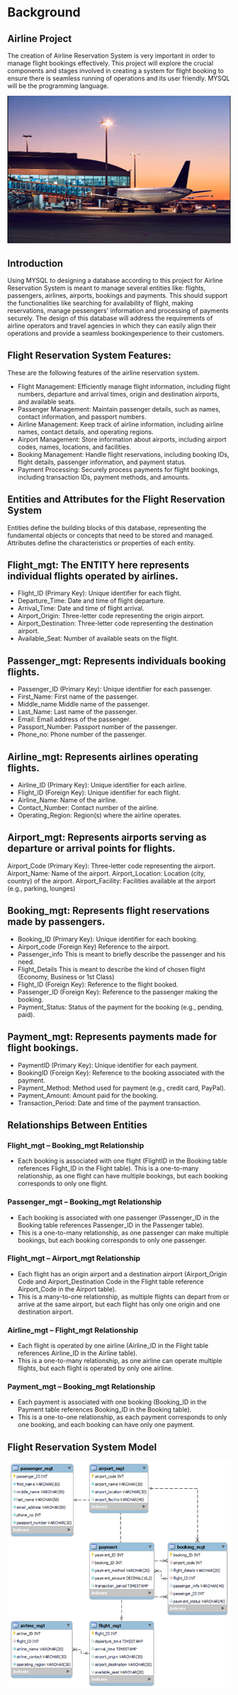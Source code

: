 # Background
## Airline Project
The creation of Airline Reservation System is very important in order to manage flight bookings effectively. This project will explore the crucial components and stages involved in creating a system for flight booking to ensure there is seamless running of operations and its user friendly. MYSQL will be the programming language.

![](airportpix.png)

## Introduction
Using MYSQL to designing a database according to this project for Airline Reservation System is meant to manage several entities like: flights, passengers, airlines, airports, bookings and payments. This should support the functionalities like searching for availability of flight, making reservations, manage pessengers' information and processing of payments securely. The design of this database will address the requirements of airline operators and travel agencies in which they can easily align their operations and provide a seamless bookingexperience to their customers.

## Flight Reservation System Features:
These are the following features of the airline reservation system.
- Flight Management: Efficiently manage flight information, including flight numbers, departure and arrival times, origin and destination airports, and available seats.
- Passenger Management: Maintain passenger details, such as names, contact information, and passport numbers.
- Airline Management: Keep track of airline information, including airline names, contact details, and operating regions.
- Airport Management: Store information about airports, including airport codes, names, locations, and facilities.
- Booking Management: Handle flight reservations, including booking IDs, flight details, passenger information, and payment status.
- Payment Processing: Securely process payments for flight bookings, including transaction IDs, payment methods, and amounts.

 ## Entities and Attributes for the Flight Reservation System
Entities define the building blocks of this database, representing the fundamental objects or concepts that need to be stored and managed. Attributes define the characteristics or properties of each entity.

## Flight_mgt: The ENTITY here represents individual flights operated by airlines. 
- Flight_ID (Primary Key): Unique identifier for each flight.
- Departure_Time: Date and time of flight departure.
- Arrival_Time: Date and time of flight arrival.
- Airport_Origin: Three-letter code representing the origin airport.
- Airport_Destination: Three-letter code representing the destination airport.
- Available_Seat: Number of available seats on the flight.

## Passenger_mgt: Represents individuals booking flights.
- Passenger_ID (Primary Key): Unique identifier for each passenger.
- First_Name: First name of the passenger.
- Middle_name Middle name of the passenger.
- Last_Name: Last name of the passenger.
- Email: Email address of the passenger.
- Passport_Number: Passport number of the passenger.
- Phone_no: Phone number of the passenger.

## Airline_mgt: Represents airlines operating flights.
- Airline_ID (Primary Key): Unique identifier for each airline.
- Flight_ID (Foreign Key): Unique identifier for each flight.
- Airline_Name: Name of the airline.
- Contact_Number: Contact number of the airline.
- Operating_Region: Region(s) where the airline operates.

## Airport_mgt: Represents airports serving as departure or arrival points for flights.
Airport_Code (Primary Key): Three-letter code representing the airport.
Airport_Name: Name of the airport.
Airport_Location: Location (city, country) of the airport.
Airport_Facility: Facilities available at the airport (e.g., parking, lounges)

## Booking_mgt: Represents flight reservations made by passengers.
- Booking_ID (Primary Key): Unique identifier for each booking.
- Airport_code (Foreign Key) Reference to the airport.
- Passenger_info This is meant to briefly describe the passenger and his need.
- Flight_Details This is meant to describe the kind of chosen flight (Economy, Business or 1st Class)
- Flight_ID (Foreign Key): Reference to the flight booked.
- Passenger_ID (Foreign Key): Reference to the passenger making the booking.
- Payment_Status: Status of the payment for the booking (e.g., pending, paid).

## Payment_mgt: Represents payments made for flight bookings.
- PaymentID (Primary Key): Unique identifier for each payment.
- BookingID (Foreign Key): Reference to the booking associated with the payment.
- Payment_Method: Method used for payment (e.g., credit card, PayPal).
- Payment_Amount: Amount paid for the booking.
- Transaction_Period: Date and time of the payment transaction.

## Relationships Between Entities
### Flight_mgt – Booking_mgt Relationship
- Each booking is associated with one flight (FlightID in the Booking table references Flight_ID in the Flight table).
 This is a one-to-many relationship, as one flight can have multiple bookings, but each booking corresponds to only one flight.
### Passenger_mgt – Booking_mgt Relationship
- Each booking is associated with one passenger (Passenger_ID in the Booking table references Passenger_ID in the Passenger table).
- This is a one-to-many relationship, as one passenger can make multiple bookings, but each booking corresponds to only one passenger.
### Flight_mgt – Airport_mgt Relationship
- Each flight has an origin airport and a destination airport (Airport_Origin Code and Airport_Destination Code in the Flight table reference Airport_Code in the Airport table).
- This is a many-to-one relationship, as multiple flights can depart from or arrive at the same airport, but each flight has only one origin and one destination airport.
### Airline_mgt – Flight_mgt Relationship
- Each flight is operated by one airline (Airline_ID in the Flight table references Airline_ID in the Airline table).
- This is a one-to-many relationship, as one airline can operate multiple flights, but each flight is operated by only one airline.
### Payment_mgt – Booking_mgt Relationship
- Each payment is associated with one booking (Booking_ID in the Payment table references Booking_ID in the Booking table).
- This is a one-to-one relationship, as each payment corresponds to only one booking, and each booking can have only one payment.

## Flight Reservation System Model 

![](airlineER.png)






  
